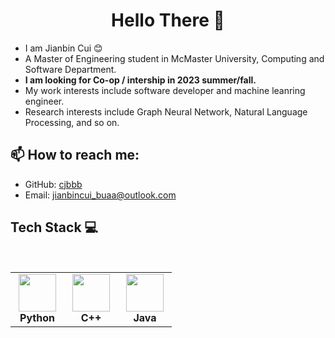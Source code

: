 <h1 align="center"> Hello There 👋 </h1>


* I am Jianbin Cui :blush:
* A Master of Engineering student in McMaster University, Computing and Software Department.
* **I am looking for Co-op / intership in 2023 summer/fall.**
* My work interests include software developer and machine leanring engineer.
* Research interests include Graph Neural Network, Natural Language Processing, and so on.  


## :mailbox: How to reach me:

- GitHub: [cjbbb](https://github.com/cjbbb)
- Email: jianbincui_buaa@outlook.com

## Tech Stack :computer:

<br>
<table  width = "600px">
<tbody>
 <tr>
 
<td align="center" width="70px">
<div>
<img height=60px src="https://upload.wikimedia.org/wikipedia/commons/c/c3/Python-logo-notext.svg"> 
</div>
<span><b><center>Python</center></b></span> 
</td>


<td align="center" width="70px">
<div>
<img height=60px src="https://upload.wikimedia.org/wikipedia/commons/1/18/ISO_C%2B%2B_Logo.svg"> 
</div>
<span><b><center>C++ </center></b></span> 
</td>


<td align="center" width="70px">
<div>
<img height=60px src="https://upload.wikimedia.org/wikipedia/en/3/30/Java_programming_language_logo.svg"> 
</div>
<span><b><center>Java</center></b></span> 
</td>
</tr>




</tbody>
</table>

